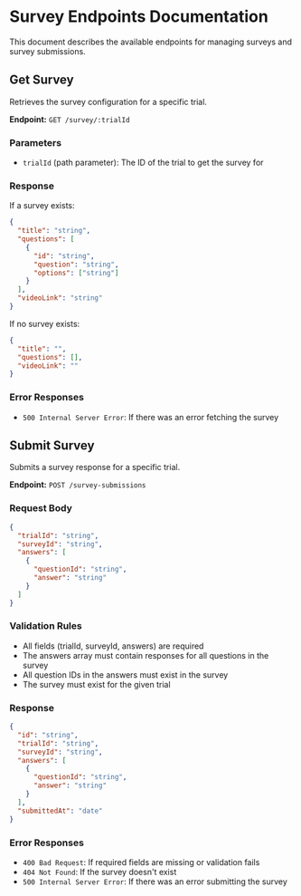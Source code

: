 # Survey Endpoints Documentation

This document describes the available endpoints for managing surveys and survey submissions.

## Get Survey

Retrieves the survey configuration for a specific trial.

**Endpoint:** `GET /survey/:trialId`

### Parameters
- `trialId` (path parameter): The ID of the trial to get the survey for

### Response
If a survey exists:
```json
{
  "title": "string",
  "questions": [
    {
      "id": "string",
      "question": "string",
      "options": ["string"]
    }
  ],
  "videoLink": "string"
}
```

If no survey exists:
```json
{
  "title": "",
  "questions": [],
  "videoLink": ""
}
```

### Error Responses
- `500 Internal Server Error`: If there was an error fetching the survey

## Submit Survey

Submits a survey response for a specific trial.

**Endpoint:** `POST /survey-submissions`

### Request Body
```json
{
  "trialId": "string",
  "surveyId": "string",
  "answers": [
    {
      "questionId": "string",
      "answer": "string"
    }
  ]
}
```

### Validation Rules
- All fields (trialId, surveyId, answers) are required
- The answers array must contain responses for all questions in the survey
- All question IDs in the answers must exist in the survey
- The survey must exist for the given trial

### Response
```json
{
  "id": "string",
  "trialId": "string",
  "surveyId": "string",
  "answers": [
    {
      "questionId": "string",
      "answer": "string"
    }
  ],
  "submittedAt": "date"
}
```

### Error Responses
- `400 Bad Request`: If required fields are missing or validation fails
- `404 Not Found`: If the survey doesn't exist
- `500 Internal Server Error`: If there was an error submitting the survey 